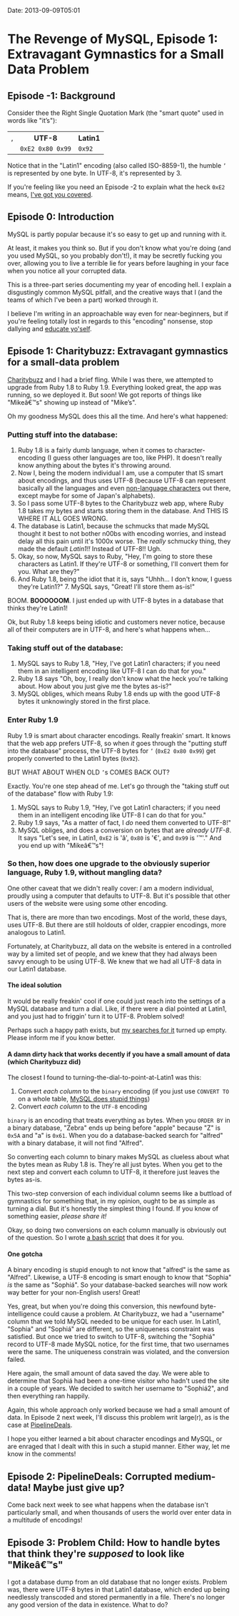 Date: 2013-09-09T05:01

# The Revenge of MySQL, Episode 1: Extravagant Gymnastics for a Small Data Problem

## Episode -1: Background

Consider thee the Right Single Quotation Mark (the "smart quote" used in words
like "it’s"):

<table class="table table-bordered">
  <tr>
    <td rowspan="2" style="vertical-align:middle">’</td>
    <th>UTF-8</th>
    <th>Latin1</th>
  </tr>
  <tr>
    <td><code>0xE2 0x80 0x99</code></td>
    <td><code>0x92</code></td>
  </tr>
</table>

Notice that in the "Latin1" encoding (also called ISO-8859-1), the humble `’`
is represented by one byte. In UTF-8, it's represented by 3.

If you're feeling like you need an Episode -2 to explain what the heck `0xE2`
means, [I've got you covered](/thoughts/primer-on-character-encodings).

## Episode 0: Introduction

MySQL is partly popular because it's so easy to get up and running with it.

At least, it makes you think so. But if you don't know what you're doing (and
you used MySQL, so you probably don't!), it may be secretly fucking you over,
allowing you to live a terrible lie for years before laughing in your face when
you notice all your corrupted data.

This is a three-part series documenting my year of encoding hell. I explain a
disgustingly common MySQL pitfall, and the creative ways that I (and the teams
of which I've been a part) worked through it.

I believe I'm writing in an approachable way even for near-beginners, but if
you're feeling totally lost in regards to this "encoding" nonsense, stop
dallying and [educate yo'self][joel].

  [joel]: http://www.joelonsoftware.com/articles/Unicode.html

## Episode 1: Charitybuzz: Extravagant gymnastics for a small-data problem

[Charitybuzz] and I had a brief fling. While I was there, we attempted to
upgrade from Ruby 1.8 to Ruby 1.9. Everything looked great, the app was
running, so we deployed it. But soon! We got reports of things like "Mikeâ€™s"
showing up instead of "Mike’s".

  [Charitybuzz]: http://charitybuzz.com/

Oh my goodness MySQL does this all the time. And here's what happened:

### Putting stuff into the database:

1. Ruby 1.8 is a fairly dumb language, when it comes to character-encoding (I
   guess other languages are too, like PHP). It doesn't really know anything
   about the bytes it's throwing around.
2. Now I, being the modern individual I am, use a computer that IS smart about
   encodings, and thus uses UTF-8 (because UTF-8 can represent basically all
   the languages and even [non-language characters][poo] out there, except
   maybe for some of Japan's alphabets).
3. So I pass some UTF-8 bytes to the Charitybuzz web app, where Ruby 1.8 takes
   my bytes and starts storing them in the database. And THIS IS WHERE IT ALL
   GOES WRONG.
4. The database is Latin1, because the schmucks that made MySQL thought it best
   to not bother n00bs with encoding worries, and instead delay all this pain
   until it's 1000x worse. The _really_ schmucky thing, they made the default
   _Latin1!!_ Instead of UTF-8!! Ugh.
5. Okay, so now, MySQL says to Ruby, "Hey, I'm going to store these characters
   as Latin1. If they're UTF-8 or something, I'll convert them for you. What
   are they?"
6. And Ruby 1.8, being the idiot that it is, says "Uhhh... I don't know, I
   guess they're Latin1?" 7. MySQL says, "Great! I'll store them as-is!"

  [poo]: http://www.fileformat.info/info/unicode/char/1f4a9/index.htm

BOOM. **BOOOOOOM**. I just ended up with UTF-8 bytes in a database that thinks
they're Latin1!

Ok, but Ruby 1.8 keeps being idiotic and customers never notice, because all of
their computers are in UTF-8, and here's what happens when...

### Taking stuff out of the database:

1. MySQL says to Ruby 1.8, "Hey, I've got Latin1 characters; if you need them
   in an intelligent encoding like UTF-8 I can do that for you."
2. Ruby 1.8 says "Oh, boy, I really don't know what the heck you're talking
   about. How about you just give me the bytes as-is?"
3. MySQL obliges, which means Ruby 1.8 ends up with the good UTF-8 bytes it
   unknowingly stored in the first place.

### Enter Ruby 1.9

Ruby 1.9 is smart about character encodings. Really freakin' smart. It knows
that the web app prefers UTF-8, so when _it_ goes through the "putting stuff
into the database" process, the UTF-8 bytes for `’` (`0xE2 0x80 0x99`) get
properly converted to the Latin1 bytes (`0x92`).

BUT WHAT ABOUT WHEN OLD `’`s COMES BACK OUT?

Exactly. You're one step ahead of me. Let's go through the "taking stuff out of
the database" flow with Ruby 1.9:

1. MySQL says to Ruby 1.9, "Hey, I've got Latin1 characters; if you need them
   in an intelligent encoding like UTF-8 I can do that for you."
2. Ruby 1.9 says, "As a matter of fact, I _do_ need them converted to UTF-8!"
3. MySQL obliges, and does a conversion on bytes that are _already UTF-8_. It
   says "Let's see, in Latin1, `0xE2` is 'â', `0x80` is '€', and `0x99` is
   '™'." And you end up with "Mikeâ€™s"!

### So then, how does one upgrade to the obviously superior language, Ruby 1.9, without mangling data?

One other caveat that we didn't really cover: _I_ am a modern individual,
proudly using a computer that defaults to UTF-8. But it's possible that other
users of the website were using some other encoding.

That is, there are more than two encodings. Most of the world, these days, uses
UTF-8. But there are still holdouts of older, crappier encodings, more
analogous to Latin1.

Fortunately, at Charitybuzz, all data on the website is entered in a controlled
way by a limited set of people, and we knew that they had always been savvy
enough to be using UTF-8. We knew that we had all UTF-8 data in our Latin1
database.

#### The ideal solution

It would be really freakin' cool if one could just reach into the settings of a
MySQL database and turn a dial. Like, if there were a dial pointed at Latin1,
and you just had to friggin' turn it to UTF-8. Problem solved!

Perhaps such a happy path exists, but [my searches for it][stack] turned up
empty. Please inform me if you know better.

  [stack]: http://dba.stackexchange.com/questions/33365/tell-mysql-to-start-using-utf-8-encoding-without-convert-toing-it

#### A damn dirty hack that works decently if you have a small amount of data (which Charitybuzz did)

The closest I found to turning-the-dial-to-point-at-Latin1 was this:

1. Convert _each column_ to the `binary` encoding (if you just use `CONVERT TO`
   on a whole table, [MySQL does stupid things][stupid])
2. Convert _each column_ to the `UTF-8` encoding

  [stupid]: http://dba.stackexchange.com/a/33514/18310

`binary` is an encoding that treats everything as bytes. When you `ORDER BY` in
a binary database, "Zebra" ends up being before "apple" because "Z" is `0x5A`
and "a" is `0x61`. When you do a database-backed search for "alfred" with a
binary database, it will not find "Alfred".

So converting each column to binary makes MySQL as clueless about what the
bytes mean as Ruby 1.8 is. They're all just bytes. When you get to the next
step and convert each column to UTF-8, it therefore just leaves the bytes
as-is.

This two-step conversion of each individual column seems like a buttload of
gymnastics for something that, in my opinion, ought to be as simple as turning
a dial. But it's honestly the simplest thing I found. If you know of something
easier, _please share it!_

Okay, so doing two conversions on each column manually is obviously out of the
question. So I wrote [a bash script](https://gist.github.com/chadoh/4627921)
that does it for you.

#### One gotcha

A binary encoding is stupid enough to not know that "alfred" is the same as
"Alfred". Likewise, a UTF-8 encoding is smart enough to know that "Sophia" _is_
the same as "Sophiá". So your database-backed searches will now work way better
for your non-English users! Great!

Yes, great, but when you're doing this conversion, this newfound
byte-intelligence could cause a problem. At Charitybuzz, we had a "username"
column that we told MySQL needed to be unique for each user. In Latin1,
"Sophia" and "Sophiá" are different, so the uniqueness constraint was
satisfied. But once we tried to switch to UTF-8, switching the "Sophiá" record
to UTF-8 made MySQL notice, for the first time, that two usernames were the
same. The uniqueness constrain was violated, and the conversion failed.

Here again, the small amount of data saved the day. We were able to determine
that Sophiá had been a one-time visitor who hadn't used the site in a couple of
years. We decided to switch her username to "Sophiá2", and then everything ran
happily.

Again, this whole approach only worked because we had a small amount of data.
In Episode 2 next week, I'll discuss this problem writ large(r), as is the case
at [PipelineDeals](https://www.pipelinedeals.com/).

I hope you either learned a bit about character encodings and MySQL, or are
enraged that I dealt with this in such a stupid manner. Either way, let me know
in the comments!

## Episode 2: PipelineDeals: Corrupted medium-data! Maybe just give up?

Come back next week to see what happens when the database isn't particularly
small, and when thousands of users the world over enter data in a multitude of
encodings!

## Episode 3: Problem Child: How to handle bytes that think they're _supposed_ to look like "Mikeâ€™s"

I got a database dump from an old database that no longer exists. Problem was,
there were UTF-8 bytes in that Latin1 database, which ended up being needlessly
transcoded and stored permanently in a file. There's no longer any good version
of the data in existence. What to do?
